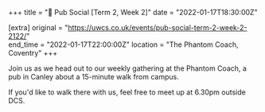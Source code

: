 +++
title = "🍔 Pub Social [Term 2, Week 2]"
date = "2022-01-17T18:30:00Z"

[extra]
original = "https://uwcs.co.uk/events/pub-social-term-2-week-2-2122/"    
end_time = "2022-01-17T22:00:00Z"
location = "The Phantom Coach, Coventry"
+++

Join us as we head out to our weekly gathering at the Phantom Coach, a pub in Canley about a 15-minute walk from campus.

If you'd like to walk there with us, feel free to meet up at 6.30pm outside DCS.

